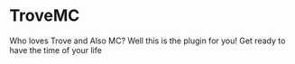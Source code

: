 # TroveMC
Who loves Trove and Also MC?
Well this is the plugin for you! Get ready to have the time of your life
